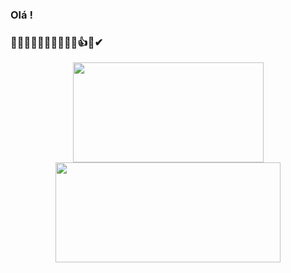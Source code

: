 ###  Olá !  
### 👨‍💻👀🤷‍♂️🤦‍♂️👨‍💻🤞👍😎✔
<!--
**aldegundescastro/aldegundescastro** is a ✨ _special_ ✨ repository because its `README.md` (this file) appears on your GitHub profile.

Here are some ideas to get you started:

- 🔭 I’m currently working on ...
- 🌱 I’m currently learning ...
- 👯 I’m looking to collaborate on ...
- 🤔 I’m looking for help with ...
- 💬 Ask me about ...
- 📫 How to reach me: ...
- 😄 Pronouns: ...
- ⚡ Fun fact: ...
-->

<div align="center">
  <a href="https://github.com/aldegundescastro">
  <img height="160em" width="305" src="https://github-readme-stats.vercel.app/api?username=aldegundescastro&show_icons=true&theme=dark&include_all_commits=true&count_private=true"/>
  <img height="160em" width="360"  src="https://github-readme-stats.vercel.app/api/top-langs/?username=aldegundescastro&layout=compact&langs_count=7&theme=dark"/>
</div>

  

  
